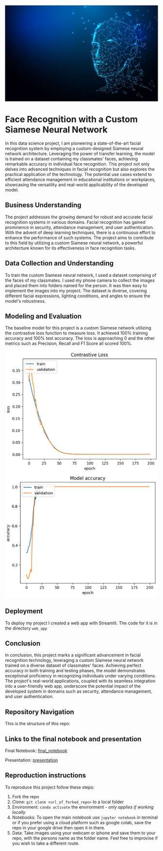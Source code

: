 ![face_recognition](./images/synthetic-data-1024x640.jpg)

# Face Recognition with a Custom Siamese Neural Network

In this data science project, I am pioneering a state-of-the-art facial recognition system by employing a custom-designed Siamese neural network architecture. Leveraging the power of transfer learning, the model is trained on a dataset containing my classmates' faces, achieving remarkable accuracy in individual face recognition. This project not only delves into advanced techniques in facial recognition but also explores the practical application of the technology. The potential use cases extend to efficient attendance management in educational institutions or workplaces, showcasing the versatility and real-world applicability of the developed model.

## Business Understanding

The project addresses the growing demand for robust and accurate facial recognition systems in various domains. Facial recognition has gained prominence in security, attendance management, and user authentication. With the advent of deep learning techniques, there is a continuous effort to enhance the performance of such systems. The project aims to contribute to this field by utilizing a custom Siamese neural network, a powerful architecture known for its effectiveness in face recognition tasks.

## Data Collection and Understanding

To train the custom Siamese neural network, I used a dataset comprising of the faces of my classmates. I used my phone camera to collect the images and placed them into folders named for the person. It was then easy to implement the images into my project. The dataset is diverse, covering different facial expressions, lighting conditions, and angles to ensure the model's robustness.

## Modeling and Evaluation

The baseline model for this project is a custom Siamese network utilizing the contrastive loss function to measure loss. It achieved 100% training accuracy and 100% test accuracy. The loss is approaching 0 and the other metrics such as Precision, Recall and F1 Score all scored 100%.

![model_loss](./images/loss.png)
![model_accuracy](./images/accuracy.png)

## Deployment

To deploy my project I created a web app with Streamlit. The code for it is in the directory `web_app`

## Conclusion

In conclusion, this project marks a significant advancement in facial recognition technology, leveraging a custom Siamese neural network trained on a diverse dataset of classmates' faces. Achieving perfect accuracy in both training and testing phases, the model demonstrates exceptional proficiency in recognizing individuals under varying conditions. The project's real-world applications, coupled with its seamless integration into a user-friendly web app, underscore the potential impact of the developed system in domains such as security, attendance management, and user authentication. 

## Repository Navigation

This is the structure of this repo:

## Links to the final notebook and presentation

Final Notebook: [final_notebook]()

Presentation: [presentation](https://github.com/nechamab/face_recognition/blob/main/presentation.pdf)

## Reproduction instructions

To reproduce this project follow these steps:

1. Fork the repo
2. Clone: `git clone <url_of_forked_repo>` to a local folder
3. Environment: `conda activate` the environment - _only applies if working locally_
4. Notebooks: To open the main notebook use `jupyter notebook` in terminal or if you prefer using a cloud platform such as google colab, save the repo in your google drive then open it in there.
5. Data: Take images using your webcam or iphone and save them to your repo, with the persons name as the folder name. Feel free to improvise if you wish to take a different route.


